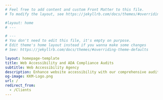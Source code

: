 ```yaml
---
# Feel free to add content and custom Front Matter to this file.
# To modify the layout, see https://jekyllrb.com/docs/themes/#overriding-theme-defaults

#layout: home
# ---

# ---
# You don't need to edit this file, it's empty on purpose.
# Edit theme's home layout instead if you wanna make some changes
# See: https://jekyllrb.com/docs/themes/#overriding-theme-defaults

layout: homepage-template
title: Web Accessibility and ADA Compliance Audits
subtitle: Web Accessibility Agency
description: Enhance website accessibility with our comprehensive audits. Achieve ADA & WCAG compliance, train your team on guidelines & POUR principles. Boost accessibility now!
og-image: KKM-Logo.png
url: /
redirect_from:
  - /Clients
---
```

